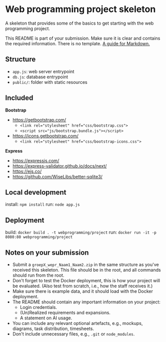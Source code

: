 # Web programming project skeleton

A skeleton that provides some of the basics to get starting with the web programming project.

This README is part of your submission. Make sure it is clear and contains the required information. There is no template. [A guide for Markdown.](https://www.markdownguide.org/)

## Structure

- `app.js`: web server entrypoint
- `db.js`: database entrypoint
- `public/`: folder with static resources

## Included

**Bootstrap**

- https://getbootstrap.com/
  - `<link rel="stylesheet" href="css/bootstrap.css">`
  - `<script src="js/bootstrap.bundle.js"></script>`
- https://icons.getbootstrap.com/
  - `<link rel="stylesheet" href="css/bootstrap-icons.css">`

**Express**

- https://expressjs.com/
- https://express-validator.github.io/docs/next/
- https://ejs.co/
- https://github.com/WiseLibs/better-sqlite3/

## Local development

install: `npm install`
run: `node app.js`

## Deployment

build: `docker build . -t webprogramming/project`
run: `docker run -it -p 8080:80 webprogramming/project`

## Notes on your submission

- Submit a `groepX_wepr_Naam1_Naam2.zip` in the same structure as you've received this skeleton. This file should be in the root, and all commands should run from the root.
- Don't forget to test the Docker deployment, this is how your project will be evaluated. (Also test from scratch, i.e., how the staff receives it.)
- Make sure there is example data, and it should load with the Docker deployment.
- The README should contain any important information on your project:
  - Login credentials.
  - (Un)Realized requirements and expansions.
  - A statement on AI usage.
- You can include any relevant optional artefacts, e.g., mockups, diagrams, task distribution, timesheets.
- Don't include unnecessary files, e.g., `.git` or `node_modules`.

